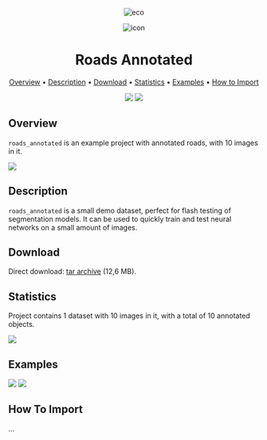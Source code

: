 <div align="center"> 

![eco](https://i.imgur.com/UdBujFN.png) 

![icon]() 

 # Roads Annotated  

<p align="center">

  <a href="#overview">Overview</a> •
  <a href="#description">Description</a> •
  <a href="#download">Download</a> •
  <a href="#statistics">Statistics</a> •
  <a href="#examples">Examples</a> •
  <a href="#how-to-import">How to Import</a> 
</p>

[![](https://img.shields.io/badge/slack-chat-green.svg?logo=slack)](https://supervise.ly/slack) 
[![](https://img.shields.io/github/v/release/supervisely-ecosystem/roads-annotated)](https://github.com/supervisely-ecosystem/roads-annotated)
</div>



## Overview 

 `roads_annotated` is an example project with annotated roads, with 10 images in it. 

![](https://i.imgur.com/2W6DIFm.jpg)

## Description 

`roads_annotated` is a small demo dataset, perfect for flash testing of segmentation models. It can be used to quickly train and test neural networks on a small amount of images.

## Download

Direct download: [tar archive](https://cloud.enterprise.deepsystems.io/s/LioXQej4APAlmEO/download) (12,6 MB).

## Statistics

Project contains 1 dataset with 10 images in it, with a total of 10 annotated objects. 

![](https://i.imgur.com/x7xjiu8.jpg)

## Examples

![](https://i.imgur.com/VWS3x1g.png) ![](https://i.imgur.com/sSO1go0.png) 

## How To Import

...
